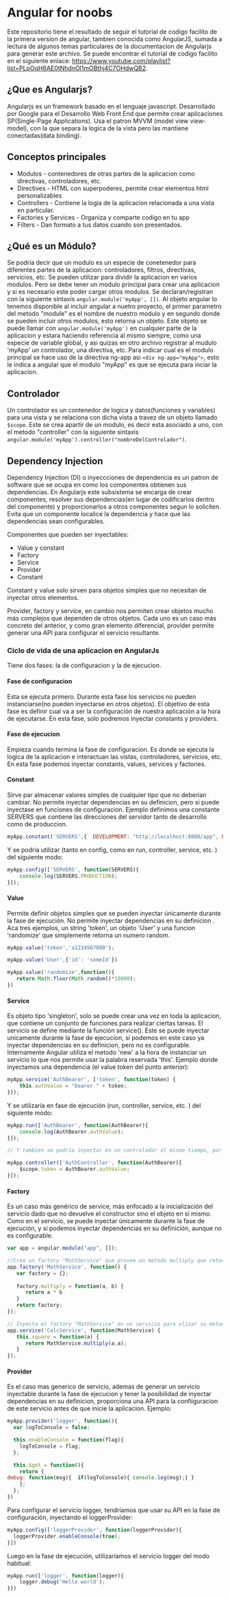 # Angular for noobs

Este repositorio tiene el resultado de seguir el tutorial de codigo facilito de la primera version de angular, tambien conocida como AngularJS, sumada a lectura de algunos temas particulares de la documentacion de Angularjs para generar este archivo.
Se puede encontrar el tutorial de codigo facilito en el siguiente enlace: https://www.youtube.com/playlist?list=PLpOqH6AE0tNhdnOl1mOBthj4C7OHdwQB2.



## ¿Que es Angularjs? 

Angularjs es un framework basado en el lenguaje javascript. Desarrollado por Google para el Desarrollo Web Front End que permite crear aplicaciones SP(Single-Page Applications). 
Usa el patron MVVM (model view view-model), con la que separa la logica de la vista pero las mantiene conectadas(data binding). 


## Conceptos principales

* Modulos - contenedores de otras partes de la aplicacion como directivas, controladores, etc.
* Directives - HTML con superpoderes, permite crear elementos html personalizables
* Controllers -  Contiene la logia de la aplicacion relacionada a una vista en particular.
* Factories y Services - Organiza y comparte codigo en tu app
* Filters - Dan formato a tus datos cuando son presentados.


## ¿Qué es un Módulo? 

Se podria decir que un modulo es un especie de conetenedor para diferentes partes de la aplicacion: controladores, filtros, directivas, servicios, etc.
Se pueden utilizar para dividir la aplicacion en varios modulos. Pero se debe tener un modulo principal para crear una aplicacion y si es necesario este poder cargar otros modulos.
Se declaran/registran con la siguiente sintaxis `angular.module('myApp', [])`. Al objeto angular lo tenemos disponible al incluir angular a nuetro proyecto, el primer parametro del metodo "module" es el nombre de nuestro modulo y en segundo donde se pueden incluir otros modulos, esto retorna un objeto.
Este objeto se puede llamar con `angular.module('myApp')` en cualquier parte de la aplicacion y estara haciendo referencia al mismo siempre, como una especie de variable global, y asi quizas en otro archivo registrar al mudulo 'myApp' un controlador, una directiva, etc.
Para indicar cual es el modulo principal se hace uso de la directiva ng-app asi `<div ng-app="myApp">`, esto le indica a angular que el modulo "myApp" es que se ejecuta para inciar la aplicacion.

## Controlador 

 Un controlador es un contenedor de logica y datos(funciones y variables) para una vista y se relaciona con dicha vista a travez de un objeto llamado `$scope`. Este se crea apartir de un modulo, es decir esta asociado a uno, con el metodo "controller" con la siguiente sintaxis `angular.module('myApp').controller("nombreDelControlador")`.


## Dependency Injection

Dependency Injection (DI) o inyeccciones de dependencia es un patron de software que se ocupa en como los componentes obtienen sus dependencias. En Angularjs este subsistema se encarga 
de crear componentes, resolver sus dependencias(en lugar de codificarlos dentro del componente) y proporcionarlos a otros componentes segun lo soliciten. Evita que un componente localice la dependencia y hace que las dependencias sean configurables.

Componentes que pueden ser inyectables: 
* Value y constant
* Factory
* Service
* Provider
* Constant

Constant y value solo sirven para objetos simples que no necesitan de inyectar otros elementos.

Provider, factory y service, en cambio nos permiten crear objetos mucho más complejos que dependen de otros objetos. Cada uno es un caso más concreto del anterior, y como gran elemento diferencial, provider permite generar una API para configurar el servicio resultante.


### Ciclo de vida de una aplicacion en AngularJs

Tiene dos fases: la de configuracion y la de ejecucion.

#### Fase de configuracion

Esta se ejecuta primero. Durante esta fase los servicios no pueden instanciarse(no pueden inyectarse en otros objetos). El objetivo de esta fase es definir cual va a ser la configuración de nuestra aplicación a la hora de ejecutarse.
En esta fase, solo podremos inyectar constants y providers.

#### Fase de ejecucion

Empieza cuando termina la fase de configuracion. Es donde se ejecuta la logica de la aplicacion e interactuan las vistas, controladores, servicios, etc.
En esta fase podemos inyectar constants, values, services y factories.


#### Constant

Sirve par almacenar valores simples de cualquier tipo que no deberian cambiar. No permite inyectar dependencias en su definicion, pero si puede inyectase en funciones de configuracion.
Ejemplo definimos una constante SERVERS que contiene las direcciones del servidor tanto de desarrollo como de produccion.

```javascript
myApp.constant('SERVERS',{  DEVELOPMENT: "http://localhost:8080/app", PRODUCTION:"http://myDomain.com/app"});
```

Y se podria utilizar (tanto en config, como en run, controller, service, etc. ) del siguiente modo:

```javascript
myApp.config(['SERVERS', function(SERVERS){
    console.log(SERVERS.PRODUCTION);
}]);
```

#### Value
Permite definir objetos simples que se pueden inyectar únicamente durante la fase de ejecución. No permite inyectar dependencias en su definicion .
Aca tres ejemplos, un string 'token', un objeto 'User' y una funcion 'randomize' que simplemente retorna un numero random.

```javascript
myApp.value('token','a1234567890');

myApp.value('User',{'id': 'someId'})

myApp.value('randomize',function(){ 
   return Math.floor(Math.random()*10000);
})
```


#### Service

Es objeto tipo 'singleton', solo se puede crear una vez en toda la aplicacion, que contiene un conjunto de funciones para realizar ciertas tareas.
El servicio se define mediante la función service(). Este se puede inyectar unicamente durante la fase de ejecucion, si podemos en este caso ya inyectar dependencias en su definicion, pero no es configurable.
Internamente Angular utiliza el metodo 'new' a la hora de instanciar un servicio lo que nos permite usar la palabra reservada 'this'.
Ejemplo donde inyectamos una dependencia (el value token del punto anterior):

```javascript
myApp.service('AuthBearer', ['token', function(token) {
    this.authValue = "bearer " + token;
}]);
```
Y se utilizaría en fase de ejecución (run, controller, service, etc. ) del siguiente modo:

```javascript
myApp.run(['AuthBearer', function(AuthBearer){
    console.log(AuthBearer.authValue);
}]);

// Y tambien se podria inyectar en un controlador al mismo tiempo, por ejemplo.

myApp.controller(['AuthController', function(AuthBearer){
    $scope.token = AuthBearer.authValue;
}]);
```


#### Factory

Es un caso más genérico de service, más enfocado a la inicialización del servicio dado que no devuelve el constructor sino el objeto en sí mismo. Como en el servicio, se puede inyectar únicamente durante la fase de ejecución, y si podemos inyectar dependencias en su definición, aunque no es configurable.

```javascript
var app = angular.module("app", []);

//Crea un factory "MathService" que provee un metodo multiply que retorna el multiplo de 2 numeros
app.factory('MathService', function() {
   var factory = {};
   
   factory.multiply = function(a, b) {
      return a * b
   }
   return factory;
}); 

// Inyecta el factory "MathService" en un servicio para ulizar su metodo multiply
app.service('CalcService', function(MathService) {
   this.square = function(a) {
      return MathService.multiply(a,a);
   }
});

```


#### Provider

Es el caso mas generico de servicio, ademas de generar un servicio inyectable durante la fase de ejecucion y tener la posibilidad 
de inyectar dependencias en su definicion, proporciona una API para la confiiguracion de este servicio antes de que inicie la aplicacion.
Ejemplo: 

```javascript
myApp.provider('logger', function(){
  var logToConsole = false;

  this.enableConsole = function(flag){
    logToConsole = flag;
  };

  this.$get = function(){
    return { 
debug: function(msg){  if(logToConsole){ console.log(msg);} }
    };
  };
})
```

Para configurar el servicio logger, tendríamos que usar su API en la fase de configuración, inyectando el loggerProvider:

```javascript
myApp.config(['loggerProvider', function(loggerProvider){
  loggerProvider.enableConsole(true);
}])

```

Luego en la fase de ejecución, utilizaríamos el servicio logger del modo habitual:

```javascript
myApp.run(['logger', function(logger){
    logger.debug('Hello world');
}])

```